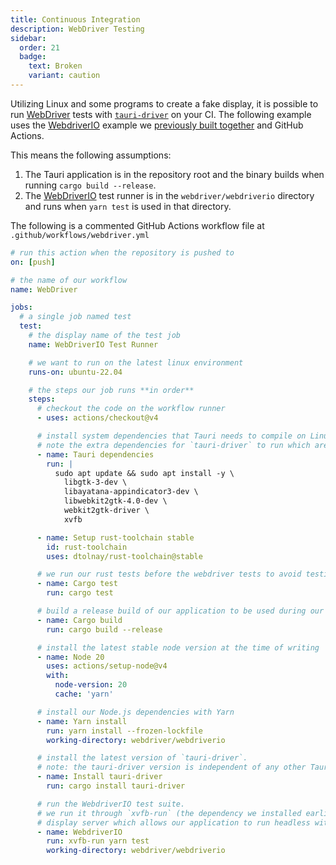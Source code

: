 ```yaml
---
title: Continuous Integration
description: WebDriver Testing
sidebar:
  order: 21
  badge:
    text: Broken
    variant: caution
---
```


<!-- {/*TODO: REVISE COPY TO V2 */} -->

Utilizing Linux and some programs to create a fake display, it is possible to run [WebDriver] tests with
[`tauri-driver`] on your CI. The following example uses the [WebdriverIO] example we [previously built together] and
GitHub Actions.

This means the following assumptions:

1. The Tauri application is in the repository root and the binary builds when running `cargo build --release`.
2. The [WebDriverIO] test runner is in the `webdriver/webdriverio` directory and runs when `yarn test` is used in that
   directory.

The following is a commented GitHub Actions workflow file at `.github/workflows/webdriver.yml`

```yaml
# run this action when the repository is pushed to
on: [push]

# the name of our workflow
name: WebDriver

jobs:
  # a single job named test
  test:
    # the display name of the test job
    name: WebDriverIO Test Runner

    # we want to run on the latest linux environment
    runs-on: ubuntu-22.04

    # the steps our job runs **in order**
    steps:
      # checkout the code on the workflow runner
      - uses: actions/checkout@v4

      # install system dependencies that Tauri needs to compile on Linux.
      # note the extra dependencies for `tauri-driver` to run which are: `webkit2gtk-driver` and `xvfb`
      - name: Tauri dependencies
        run: |
          sudo apt update && sudo apt install -y \
            libgtk-3-dev \
            libayatana-appindicator3-dev \
            libwebkit2gtk-4.0-dev \
            webkit2gtk-driver \
            xvfb

      - name: Setup rust-toolchain stable
        id: rust-toolchain
        uses: dtolnay/rust-toolchain@stable

      # we run our rust tests before the webdriver tests to avoid testing a broken application
      - name: Cargo test
        run: cargo test

      # build a release build of our application to be used during our WebdriverIO tests
      - name: Cargo build
        run: cargo build --release

      # install the latest stable node version at the time of writing
      - name: Node 20
        uses: actions/setup-node@v4
        with:
          node-version: 20
          cache: 'yarn'

      # install our Node.js dependencies with Yarn
      - name: Yarn install
        run: yarn install --frozen-lockfile
        working-directory: webdriver/webdriverio

      # install the latest version of `tauri-driver`.
      # note: the tauri-driver version is independent of any other Tauri versions
      - name: Install tauri-driver
        run: cargo install tauri-driver

      # run the WebdriverIO test suite.
      # we run it through `xvfb-run` (the dependency we installed earlier) to have a fake
      # display server which allows our application to run headless without any changes to the code
      - name: WebdriverIO
        run: xvfb-run yarn test
        working-directory: webdriver/webdriverio
```

[previously built together]: /develop/tests/webdriver/example/webdriverio
[webdriver]: https://www.w3.org/TR/webdriver/
[`tauri-driver`]: https://crates.io/crates/tauri-driver
[webdriverio]: https://webdriver.io/
